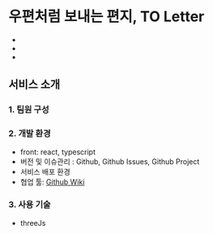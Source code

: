 # 우편처럼 보내는 편지, TO Letter
+ 
+ 
+ 

## 서비스 소개

### 1. 팀원 구성

### 2. 개발 환경
+ front: react, typescript
+ 버전 및 이슈관리 : Github, Github Issues, Github Project
+ 서비스 배포 환경
+ 협업 툴: [Github Wiki](https://github.com/To-Letter/To-Letter-front/wiki/To-Letter-Wiki)

### 3. 사용 기술
+ threeJs


